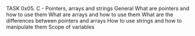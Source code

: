 TASK  0x05. C - Pointers, arrays and strings
General
What are pointers and how to use them
What are arrays and how to use them
What are the differences between pointers and arrays
How to use strings and how to manipulate them
Scope of variables

